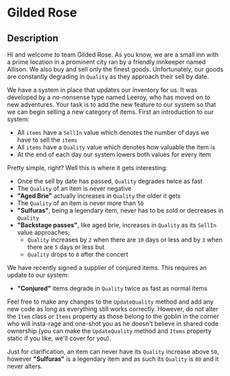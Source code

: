 # Gilded Rose

## Description
Hi and welcome to team Gilded Rose. As you know, we are a small inn with a prime location in a prominent city ran by a 
friendly innkeeper named Allison. We also buy and sell only the finest goods. Unfortunately, our goods are constantly 
degrading in `Quality` as they approach their sell by date.

We have a system in place that updates our inventory for us. It was developed by a no-nonsense type named Leeroy, who 
has moved on to new adventures. Your task is to add the new feature to our system so that we can begin selling a new 
category of items. First an introduction to our system:

- All `items` have a `SellIn` value which denotes the number of days we have to sell the `items`
- All `items` have a `Quality` value which denotes how valuable the item is
- At the end of each day our system lowers both values for every item

Pretty simple, right? Well this is where it gets interesting:

- Once the sell by date has passed, `Quality` degrades twice as fast
- The `Quality` of an item is never negative
- **"Aged Brie"** actually increases in `Quality` the older it gets
- The `Quality` of an item is never more than `50`
- **"Sulfuras"**, being a legendary item, never has to be sold or decreases in `Quality`
- **"Backstage passes"**, like aged brie, increases in `Quality` as its `SellIn` value approaches;
    - `Quality` increases by `2` when there are `10` days or less and by `3` when there are `5` days or less but
    - `Quality` drops to `0` after the concert

We have recently signed a supplier of conjured items. This requires an update to our system:

- **"Conjured"** items degrade in `Quality` twice as fast as normal items

Feel free to make any changes to the `UpdateQuality` method and add any new code as long as everything still works 
correctly. However, do not alter the `Item` class or `Items` property as those belong to the goblin in the corner who 
will insta-rage and one-shot you as he doesn't believe in shared code ownership (you can make the `UpdateQuality` 
method and `Items` property static if you like, we'll cover for you).

Just for clarification, an item can never have its `Quality` increase above `50`, however **"Sulfuras"** is a
legendary item and as such its `Quality` is `80` and it never alters.
